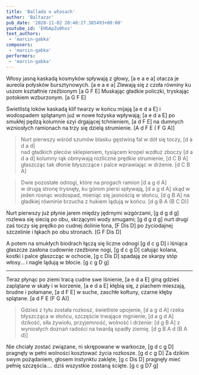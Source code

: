 ```yaml
---
title: 'Ballada o włosach'
author: 'Baltazar'
pub_date: '2020-11-02 20:40:27.385493+00:00'
youtube_id: 'EHbApZu0hxs'
text_authors:
 - 'marcin-gabka'
composers:
 - 'marcin-gabka'
performers:
 - 'marcin-gabka'
---
```


Włosy jasną kaskadą kosmyków spływają z głowy, 		[a e a e a]
otacza je aureola połysków bursztynowych. 			[a e a e a]
Zlewają się z czoła równiny ku uszom kształtnie rzeźbionym 	[a G F E]
Muskając gładkie policzki, tryskając potokiem wzburzonym. 	[a G F E]

Świetlistą loków kaskadą klif twarzy w końcu mijają 		[a e d a E]
i wodospadem splątanym już w nowe łożyska wpływają; 		[a e d a E]
po smukłej pędzą kolumnie szyi drgającej tchnieniem, 		[a d F E]
na dumnych wzniosłych ramionach na trzy się dzielą strumienie.  	[A d F E ( F G A)]


            
>Nurt pierwszy wśród szumów blasku gęstwiną fal w dół się toczy, 	[d a d a d]            
>nad gładkich pleców sklepieniem, tysiącem kropel wzdłuż zboczy 	[d a d a d]
>kolumny rąk obmywają rozliczne prędkie strumienie, 		[d C B A]
>głaszcząc tak dłonie błyszczące i palce wprawiając w drżenie. 	[d C B A]
     
>Dwie pozostałe odnogi, które na progach ramion			[d a g d A]        
>w drugą stronę trysnęły, ku górom piersi spływają,		[d a g d A]
>skąd w jeden rosnąc wodospad, mieniąc się jasnością w słońcu,	[d g B A]
>na gładkiej równinie brzucha z hukiem lądują w końcu.		[d g B A (B C D)]


Nurt pierwszy już płynie jarem między jędrnymi wzgórzami,	[g d g d g]
rozlewa się siecią po obu, skrzącymi wody smugami;		[g d g d g]
nurt drugi zaś toczy się prędko po cudnej dolinie łona,		[F Dis D]
po życiodajnej szczelinie i łąkach po obu stronach.		[G F Dis D]

A potem na smukłych biodrach łączą się liczne odnogi	[g d c g D]
i lśniąca głaszcze zasłona cudownie rzeźbione nogi,	[g d c g D]
całując kolana, kostki i palce głaszcząc w ochocie,		[g c Dis D]
spadają ze skarpy stóp włosy... i nagle lądują w błocie.	[g c g D g]

* * *

Teraz płynąc po ziemi tracą cudne swe lśnienie,		[a e d a E]
giną gdzieś zaplątane w skały i w korzenie,		[a e d a E]
kłębią się, z piachem mieszają, brudne i połamane,	[a d F E]
w suche, zaschłe kołtuny, czarne kłęby splątane.		[a d F E (F G A)]


>Gdzieś z tyłu została rozkosz, świetliste upojenie,		[d a g d A]
>rzeka błyszcząca w słońcu, szczęście trwające mgnienie,	[d a g d A]
>dzikość, siła żywiołu, przyjemność, wolność i drżenie:	[d g B A]
>z wyniosłych doznań radości na twardą spadły ziemię.	[d g B A d (B A d)]

 
Nie chciały zostać związane, ni skrępowane w warkocze,		[g d c g D]
pragnęły w pełni wolności kosztować życia rozkosze.		[g d c g D]
Za dzikim swym pożądaniem, głosem instynktu zaklęte,		[g c Dis D]
pragnęły mieć pełnię szczęścia…. dziś wszystkie zostaną ścięte. 	[g c g D7 g]